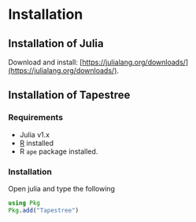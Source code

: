 # Installation

## Installation of Julia

Download and install: [https://julialang.org/downloads/](https://julialang.org/downloads/).

## Installation of Tapestree

### Requirements
  * Julia v1.x
  * [R](https://www.r-project.org) installed
  * R `ape` package installed.

### Installation

Open julia and type the following
```julia
using Pkg
Pkg.add("Tapestree")
```